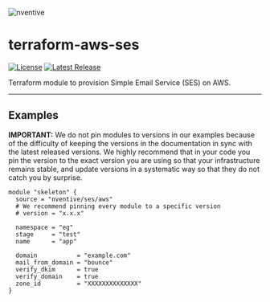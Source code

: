 ![nventive](https://nventive-public-assets.s3.amazonaws.com/nventive_logo_github.svg?v=2)

# terraform-aws-ses

[![License](https://img.shields.io/badge/License-Apache%202.0-blue.svg?style=flat-square)](LICENSE) [![Latest Release](https://img.shields.io/github/release/nventive/terraform-aws-ses.svg?style=flat-square)](https://github.com/nventive/terraform-aws-ses/releases/latest)

Terraform module to provision Simple Email Service (SES) on AWS.

---

## Examples

**IMPORTANT:** We do not pin modules to versions in our examples because of the difficulty of keeping the versions in
the documentation in sync with the latest released versions. We highly recommend that in your code you pin the version
to the exact version you are using so that your infrastructure remains stable, and update versions in a systematic way
so that they do not catch you by surprise.

```hcl
module "skeleton" {
  source = "nventive/ses/aws"
  # We recommend pinning every module to a specific version
  # version = "x.x.x"

  namespace = "eg"
  stage     = "test"
  name      = "app"

  domain           = "example.com"
  mail_from_domain = "bounce"
  verify_dkim      = true
  verify_domain    = true
  zone_id          = "XXXXXXXXXXXXXX"
}
```
